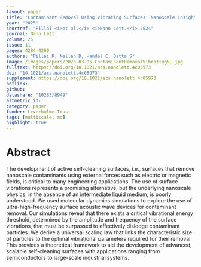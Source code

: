 ```yaml
---
layout: paper
title: "Contaminant Removal Using Vibrating Surfaces: Nanoscale Insights and a Universal Scaling Law"
year: "2025"
shortref: "Pillai <i>et al.</i> <i>Nano Lett.</i> 2024"
journal: Nano Lett.
volume: 25
issue: 11
pages: 4284–4290
authors: "Pillai R, Neilan D, Handel C, Datta S"
image: /images/papers/2025-03-05-ContaminantRemovalVibratingNL.jpg
fulltext: https://doi.org/10.1021/acs.nanolett.4c05973
doi: "10.1021/acs.nanolett.4c05973" 
supplement: https://doi.org/10.1021/acs.nanolett.4c05973
pdflink: 
github:
datashare: "10283/8949"
altmetric_id: 
category: paper
funder: Leverhulme Trust
tags: [multiscale, md]
highlight: true
---
```


# Abstract 

The development of active self-cleaning surfaces, i.e., surfaces that remove nanoscale contaminants using external forces such as electric or magnetic fields, is critical to many engineering applications. The use of surface vibrations represents a promising alternative, but the underlying nanoscale physics, in the absence of an intermediate liquid medium, is poorly understood. We used molecular dynamics simulations to explore the use of ultra-high-frequency surface acoustic wave devices for contaminant removal. Our simulations reveal that there exists a critical vibrational energy threshold, determined by the amplitude and frequency of the surface vibrations, that must be surpassed to effectively dislodge contaminant particles. We derive a universal scaling law that links the characteristic size of particles to the optimal vibrational parameters required for their removal. This provides a theoretical framework to aid the development of advanced, scalable self-cleaning surfaces with applications ranging from semiconductors to large-scale industrial systems.
